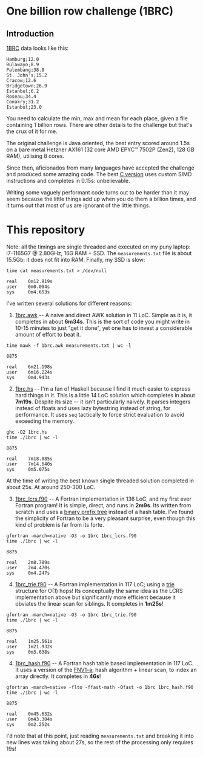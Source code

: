 # One billion row challenge (1BRC)

## Introduction

[1BRC](https://github.com/gunnarmorling/1brc) data
looks like this:

```
Hamburg;12.0
Bulawayo;8.9
Palembang;38.8
St. John's;15.2
Cracow;12.6
Bridgetown;26.9
Istanbul;6.2
Roseau;34.4
Conakry;31.2
Istanbul;23.0
```

You need to calculate the min, max and mean for each
place, given a file containing 1 billion rows. There
are other details to the challenge but that's the crux
of it for me.

The original challenge is Java oriented, the best entry
scored around 1.5s on a bare metal Hetzner AX161 (32
core AMD EPYC™ 7502P (Zen2), 128 GB RAM), utilising 8
cores.

Since then, aficionados from many languages have
accepted the challenge and produced some amazing code.
The best
[C version](https://github.com/gunnarmorling/1brc/discussions/138)
uses custom SIMD instructions and completes in 0.15s:
unbelievable.

Writing some vaguely performant code turns out to be
harder than it may seem because the little things add
up when you do them a billion times, and it turns out
that most of us are ignorant of the little things.

# This repository

Note: all the timings are single threaded and executed
on my puny laptop: i7-1165G7 @ 2.80GHz, 16G RAM + SSD.
The `measurements.txt` file is about 15.5Gb: it does
not fit into RAM. Finally, my SSD is slow:
```
time cat measurements.txt > /dev/null

real    0m12.919s
user    0m0.004s
sys     0m4.653s
```

I've written several solutions for different reasons:

1. [1brc.awk](1brc.awk) -- A naive and direct AWK
solution in 11 LoC. Simple as it is, it completes in
about **6m34s**. This is the sort of code you might
write in 10-15 minutes to just "get it done", yet one
has to invest a considerable amount of effort to beat
it.
```
time mawk -f 1brc.awk measurements.txt | wc -l

8875

real    6m21.198s
user    6m16.224s
sys     0m4.943s
```

2. [1brc.hs](1brc.hs) -- I'm a fan of Haskell because
I find it much easier to express hard things in it.
This is a little 14 LoC solution which completes in 
about **7m19s**. Despite its size -- it isn't
particularly naively. It parses integers instead of
floats and uses lazy bytestring instead of string,
for performance. It uses `seq` tactically to force
strict evaluation to avoid exceeding the memory.
```
ghc -O2 1brc.hs
time ./1brc | wc -l 

8875

real    7m18.885s
user    7m14.640s
sys     0m5.075s
```
At the time of writing the best known single threaded
solution completed in about 25s. At around 250-300
LoC.

3. [1brc_lcrs.f90](1brc_lcrs.f90) -- A Fortran
implementation in 136 LoC, and my first ever
Fortran program! It is simple, direct, and runs
in **2m9s**. Its written from scratch and uses a
[binary prefix tree](https://en.wikipedia.org/wiki/Left-child_right-sibling_binary_tree)
instead of a hash table. I've found the simplicity 
of Fortran to be a very pleasant surprise, even
though this kind of problem is far from its forte.
```
gfortran -march=native -O3 -o 1brc 1brc_lcrs.f90
time ./1brc | wc -l

8875

real    2m8.789s
user    2m4.470s
sys     0m4.247s
```

4. [1brc_trie.f90](1brc_trie.f90) -- A Fortran
implementation in 117 LoC; using
a [trie](https://en.wikipedia.org/wiki/Trie)
structure for O(1) hops! Its conceptually the
same idea as the LCRS implementation above but
significantly more efficient because it obviates
the linear scan for siblings. It completes in
**1m25s**!
```
gfortran -march=native -O3 -o 1brc 1brc_trie.f90
time ./1brc | wc -l

8875

real    1m25.561s
user    1m21.932s
sys     0m3.638s
```

4. [1brc_hash.f90](1brc_hash.f90) -- A Fortran
hash table based implementation in 117 LoC. 
It uses a version of the
[FNV1-a](https://en.wikipedia.org/wiki/Fowler%E2%80%93Noll%E2%80%93Vo_hash_function#FNV-1a_hash);
hash algorithm + linear scan, to index an array
directly. It completes in **46s**!
```
gfortran -march=native -flto -ffast-math -Ofast -o 1brc 1brc_hash.f90
time ./1brc | wc -l

8875

real    0m45.632s
user    0m43.304s
sys     0m2.252s
```
I'd note that at this point, just reading
`measurements.txt` and breaking it into new
lines was taking about 27s, so the rest of the
processing only requires 19s!
